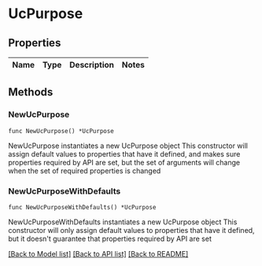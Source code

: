 # UcPurpose

## Properties

Name | Type | Description | Notes
------------ | ------------- | ------------- | -------------

## Methods

### NewUcPurpose

`func NewUcPurpose() *UcPurpose`

NewUcPurpose instantiates a new UcPurpose object
This constructor will assign default values to properties that have it defined,
and makes sure properties required by API are set, but the set of arguments
will change when the set of required properties is changed

### NewUcPurposeWithDefaults

`func NewUcPurposeWithDefaults() *UcPurpose`

NewUcPurposeWithDefaults instantiates a new UcPurpose object
This constructor will only assign default values to properties that have it defined,
but it doesn't guarantee that properties required by API are set


[[Back to Model list]](../README.md#documentation-for-models) [[Back to API list]](../README.md#documentation-for-api-endpoints) [[Back to README]](../README.md)


